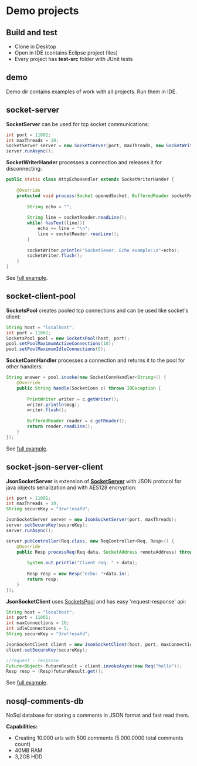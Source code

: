 # Demo projects
## Build and test
- Clone in Desktop
- Open in IDE (contains Eclipse project files)
- Every project has **test-src** folder with JUnit tests

## demo
Demo dir contains examples of work with all projects.
Run them in IDE.

## socket-server

**SocketServer** can be used for tcp socket communications:
```java
int port = 11002;
int maxThreads = 10;
SocketServer server = new SocketServer(port, maxThreads, new SocketWriterHander());
server.runAsync();
```

**SocketWriterHander** processes a connection and releases it for disconnecting:
```java
public static class HttpEchoHandler extends SocketWriterHander {
	
	@Override
	protected void process(Socket openedSocket, BufferedReader socketReader, PrintWriter socketWriter, SocketServer owner) throws Throwable {
		
		String echo = "";
		
		String line = socketReader.readLine();
		while( hasText(line)){
			echo += line + "\n";
			line = socketReader.readLine();
		}
		
		socketWriter.println("SocketSever. Echo example:\n"+echo);
		socketWriter.flush();
	}
}
```

See [full example](https://github.com/edolganov/demos/blob/master/demo/src/SocketSever_Demo.java).


## socket-client-pool
**SocketsPool** creates pooled tcp connections and can be used like socket's client:
```java
String host = "localhost";
int port = 11002;
SocketsPool pool = new SocketsPool(host, port);
pool.setPoolMaximumActiveConnections(10);
pool.setPoolMaximumIdleConnections(5);
```
**SocketConnHandler** processes a connection and returns it to the pool for other handlers:
```java
String answer = pool.invoke(new SocketConnHandler<String>() {
	@Override
	public String handle(SocketConn c) throws IOException {
		
		PrintWriter writer = c.getWriter();
		writer.println(msg);
		writer.flush();
		
		BufferedReader reader = c.getReader();
		return reader.readLine();
	}
});
```

See [full example](https://github.com/edolganov/demos/blob/master/demo/src/SocketPool_Demo.java).


## socket-json-server-client
**JsonSocketServer** is extension of [**SocketServer**](https://github.com/edolganov/demos#socket-server) 
with JSON protocol for java objects serialization and with AES128 encryption:
```java
int port = 11001;
int maxThreads = 10;
String secureKey = "3rw!!esafd";

JsonSocketServer server = new JsonSocketServer(port, maxThreads);
server.setSecureKey(secureKey);
server.runAsync();

server.putController(Req.class, new ReqController<Req, Resp>() {
	@Override
	public Resp processReq(Req data, SocketAddress remoteAddress) throws Exception {
		
		System.out.println("Client req: " + data);
		
		Resp resp = new Resp("echo: "+data.in);
		return resp;
	}
});
```
**JsonSocketClient** uses [SocketsPool](https://github.com/edolganov/demos#socket-client-pool) and has easy 'request-response' api:
```java
String host = "localhost";
int port = 11001;
int maxConnections = 10;
int idleConnections = 5;
String secureKey = "3rw!!esafd";

JsonSocketClient client = new JsonSocketClient(host, port, maxConnections, idleConnections);
client.setSecureKey(secureKey);

//request - response
Future<Object> futureResult = client.invokeAsync(new Req("hello"));
Resp resp = (Resp)futureResult.get();
```

See [full example](https://github.com/edolganov/demos/blob/master/demo/src/SocketJson_Server_Client_Demo.java).

## nosql-comments-db
NoSql database for storing a comments in JSON format and fast read them.

**Capabilities:** 
- Creating 10.000 urls with 500 comments (5.000.0000 total comments count)
- 40MB RAM
- 3,2GB HDD